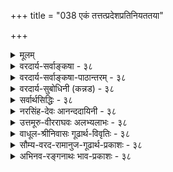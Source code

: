 +++
title = "038 एकं तत्तत्प्रदेशप्रतिनियततया"

+++
<details><summary>मूलम्</summary>

एकं तत्तत्प्रदेशप्रतिनियततया शक्तिभेदं प्रपन्नं देहव्यापीन्द्रियं चेत्प्रथममिह भवेदागमेनैव बाधः ।  
नो चेत्स्याद्देहभेदप्रतिनियततया सर्वजन्तोस्तदेकं भेदाम्नानादकॢप्तेरपि न च भजते देह एवेन्द्रियत्वम् ॥ ३८ ॥
</details>

<details><summary>वरदार्य-सर्वाङ्कषा - ३८</summary>

ननु एवं यदि मनसैव सर्वनिर्वाहः, तर्हि इन्द्रियभेदोऽपि मा अस्तु, सर्वेषामप्यहंकारोपादानकत्वस्य समत्वात्, इत्याशंक्य समाधत्ते - एकमित्यादिना । देहव्यापि एकम् इन्द्रियं **तत्तत्प्रदेशप्रतिनियततया** = चक्षुर्गोलकनासाग्रजिह्वादिप्रदेशानां विलक्षणत्वात्, **प्रतिनियततया** = व्यवस्थितत्वेन **शक्तिभेदम्** = रूपादितत्तद्विषयग्रहणानुकूलशक्तिविशेषम् **प्रपन्नम्** = प्राप्तं भवति । एक एव प्राणः यथा हृदयाद्युपाधिवशात् पञ्चधा भूत्वा प्राणापानव्यानोदानसमानभेदात् पञ्चधा भवति, एवमेव प्रकृतेऽपि भवतु । अत्र प्राणशब्दः पञ्चप्राणवाची, प्राणविशेषवाची च। एवमेक एव प्राणः उपाधिवशात् परस्परविलक्षणं कार्यं करोति, तथैव देहव्याप्येकमेवेन्द्रियंम् स्थानभेदात् संज्ञाभेदं प्राप्य कार्यभेदमपि करोतीत्यङ्गीकारे लाघवमस्तीत्यभिप्रायः । **चेत्** = एवञ्चेत् **इह** = एतद्विषये प्रथमम् आगमेनैव **बाधः** = श्रुत्या बाधः भवेत् । श्रुतौ चक्षुरादीनां पृथगेव निर्देशात् श्रुतिविरोधः । श्रुतेरन्यथानयनं क्रियतामिति चेदाह - नो चेदित्यादि । इन्द्रियनानात्वं यदि नोच्यते, तर्हि सर्वजन्तोःसकलप्राणिनामपि **तत्** =इन्द्रियंम् **देहभेदप्रतिनियततया** = तत्तत्प्रदेशप्रतिनियततया यथा व्यवस्था, तथैव देहभेदेन अनुभवव्यवस्थाया वक्तुं शक्यत्वात् एक॑म् स्यात्, तत्पक्षापेक्षयात्यन्तलाघवात् । अस्तु का 

39. 

[[81]]

[ इन्द्रियाणामणुत्वम् ] 

सूक्ष्माण्येकादशाक्षाण्यपि; न यदि, कथं देहतो निष्क्रमादिः चित्ताणुत्वे तु सर्वेन्द्रियसमुदयने धीक्रमोऽप्यस्तु मानम् । वृत्त्याऽक्ष्यादेर्दवीयः प्रमितिजनकता; वृत्तिराप्यायनार्थैः 

भूतैर्जातः प्रसर्पः; श्रुतिमितमपि चानन्त्यमेषां स्वकार्यैः ॥39॥ 



हानिरिति चेत्, तर्हि ततोऽपि लाघवात् देह एवेन्द्रियं भवतु, जीवोपकारत्वरूपस्याकारस्य देहेन्द्रिययोः समानत्वात्, तत्तदवयवभेदेन दर्शनादिकार्यभेदस्य वक्तुं शक्यत्वाच्च । अस्तु तदपि, का हानिरिति चेत्, **भेदाम्नानात्** = इन्द्रियाणि ह्याहङ्कारिकाणि, देहस्तु भौतिकः । इन्द्रियाणि अतिसूक्ष्माणि, देहस्तु अतिस्थूलः । एवमादिबहुधाभेदस्य देहेन्द्रिययोः श्रवणात्, **अक्लृप्तेरपि** = केवलं तर्कमूलककल्पनायाः सिद्धान्तेऽनङ्गीकाराच्च देह एव इन्द्रियत्वं न च भजते नैव भजते । लाघवमात्रगणने जीवभेदोऽपि न स्यात् । अत्रापीष्टापत्तौ, समाधानं जीवसरे विस्तरेण भविष्यति ॥ ३८ ॥
</details>

<details><summary>वरदार्य-सर्वाङ्कषा-पाठान्तरम् - ३८</summary>

ननु एवं यदि मनसैव सर्वनिर्वाहः, तर्हि इन्द्रियभेदोऽपि मा अस्तु, सर्वेषामप्यहंकारोपादानकत्वस्य समत्वात्‌, इत्याशंक्य समाधत्ते - एकमित्यादिना । देहव्यापि एकम्‌ इन्द्रियं तत्तत्प्रशप्रतिनियततया = चक्षुर्गोळकनासाग्रजिह्वादिप्रदेशानां विलक्षणत्वात्‌, प्रतिनियततया = व्यवस्थितत्वेन शक्तिभेदम्‌ = रूपादितत्तद्विषयग्रहणानुकूलशक्तिविशेषं प्रपन्नम्‌ = प्राप्तं भवति । एक एव प्राणः यथा हृदयाद्युपाधिवशात्‌ पञ्चधा भूत्वा प्राणापानव्यानोदानसमानभेदात्‌ पञ्चधा भवति, एवमेव प्रकृतेऽपि भवतु । अत्र प्राणशब्दः पञ्चप्राणवाची, प्राणविशेषवाची च । एवमेक एव प्राणः उपाधिवशात्‌ परस्परविलक्षणं कार्यं करोति, तथैव देहव्याप्येकमेवेन्द्रियं स्थानभेदात्‌ संज्ञाभेदं प्राप्य कार्यभेदमपि करोतीत्यङ्गीकारे लाघवमस्तीत्यभिप्रायः । चेत्‌ = एवञ्चेत्‌ इह = एतद्विषये प्रथमम्‌ आगमेनैव बाधः = श्रुत्या बाधः भवेत्‌ । श्रुतौ चक्षुरादीनां पृथगेव निर्देशात्‌ श्रुतिविरोधः । श्रुतेरन्यथानयनं क्रियतामिति चेदाह - नो चेदित्यादि । इन्द्रियनानात्वं यदि नोच्यते, तर्हि सर्वजन्तोः = सकलप्राणिनामपि तत्‌ = इन्द्रियं देहभेदप्रतिनियततया = तत्तत्प्रदेशप्रतिनियततया यथा व्यवस्था, तथैव देहभेदेन अनुभवव्यवस्थाया वक्तुं शक्यत्वात्‌ एकं स्यात्‌, तत्पक्षपेक्षयात्यन्तलाघवात्‌ । अस्तु का हानिरिति चेत्‌, तर्हि ततोऽपि लाघवात्‌ देह एवेन्द्रियं भवतु, जीवोपकारत्वरूपस्याकारस्य देहेन्द्रिययोः समानत्वात्‌, तत्तदवयवभेदेन दर्शनादिकार्यभेदस्य वक्तुं शक्यत्वाच्च । अस्तु तदपि, का हानिरिति चेत्‌, भेदाम्नानात्‌ = इन्द्रियाणि ह्याहङ्कारिकाणि, देहस्तु भौतिकः । इन्द्रियाणि अतिसूक्ष्माणि, देहस्तु अतिस्थूलः । एवमादिबहुधाभेदस्य देहेन्द्रिययोः श्रवणात्‌, अक्लृपतेरपि = केवलं तर्कमूलककल्पनायाः सिद्धान्तेऽनङ्गीकाराच्च देह एव इन्द्रियत्वं न च भजते = नैव भजते । लाधवमात्रगणने जीवभेदोऽपि न स्यात्‌ । अत्रापीष्टापत्तौ, समाधानं जीवसरे विस्तरेण भविष्यति ॥ ३८ ॥
</details>

<details><summary>वरदार्य-सुबोधिनी (कन्नड) - ३८</summary>

ऒन्दे मनस्सिगॆ अवस्साभेददिन्द अनेक हॆसरुगळु इरुवन्तॆ बान्द्रिय विषयदल्लू इदे न्याय एतक्कॆ आगबारदॆन्दु शङ्किसि परि हरिसुत्तारॆ देहव्यापि एकं इन्द्रियं तत्तदेश प्रतिनियततया शक्ति भेदं प्रपन्न - देह पूर्ति व्यापिसिरुव ऒन्दे इन्द्रियवे

\-

52

[ श्लोक 39

नो चेतादेहभेदप्रतिनियततया सर्वजनोस्तदेकं भेदाम्मानादक्कॆरसि न च भजते देह एदेयत्वं ॥

यगळ परिमाण निरूपणॆ

\-

39

सूक्ष्माकादशाक्षाण्यपि न यदि कथं देहतो निम्म मादि चित्ताणुत्तेतु सर्वॆन्सियसनुदयदे क्रमोऽ प्रस्तुमानं आया जागदल्लि व्यवस्थितवागिरुत्ता बेरॆ बेरॆ शक्तियन्नु पडॆयुत्तदॆ. इदरिन्द चक्षुस्सु प्रोत्रॆ इत्यादि भिन्न भिन्न हॆसरुगळु बरुत्तवॆये हॊरतु इरुवुदु ऒन्दे इन्द्रियवे. चेत्, इह प्रथमं आगमे नैन बाधः-हीगॆ हेळिदरॆ ई विषयदल्लि मॊदलनॆयदागि वेद दिन्दले विरोध बरुवुदु.

नो चेत्, सर्वजः एकं तत् देहभेदप्रतिनियत तया स्याल्युक्तियन्ने अवलम्बिसि देदक्कॆ बेरॆ तात्पर्यवन्नु हेळि, ऒन्दे इन्द्रियवन्नु ऒप्पुवुदादरॆ, जगत्तिनल्लिरुव सर्व प्राणिगळिगू ऒन्दे इन्द्रियवे देहभेदमात्रदिन्द भिन्न भिन्नवागि आगलि, लाघववादवन्नु आश्रयिसि इदन्नु ऒप्पुवुदादरॆ इन्नू हॆच्चु लाघव बरुवुदरिन्द देहवे इन्द्रियवागलि, देहक्किन्तलू बेरॆ इन्द्रियवे बेड ऎन्दू हेळबेकागुत्तदॆ. 

इदन्नू ऒप्पिदरॆ, 

> भेदाम्नानात् अकॢप्तेर् अपि देह एवेन्द्रियत्वम् न च भजते 

देहक्किन्तलू इन्द्रिय भिन्नवॆन्दु श्रुति हेळिरुवुदरिन्दलू,  
नावु युक्तियिन्द कल्पनॆ माडुवुदिल्लवाद्दरिन्दलू  
शरीरदे इन्द्रियवागिरुवुदन्नु हॊन्दुवन्तिल्ल. इदु हेगॆ सरियल्लवो, हागॆये ऒन्दे शरीरदल्लि देश भेद मात्रदिन्द इन्द्रिय भेदवादवू सरियल्ल ॥३८॥
</details>

<details><summary>सर्वार्थसिद्धिः - ३८</summary>

नन्वेवं बाह्यकरणभेदोऽप्यपोहितुं शक्यः, मनोवदेकस्य वृत्तिभेदात्पृथक्कार्यव्यपदेशोपपत्तेः । आहुश्च बाह्यैकदे-शिनः - "एकैकदेहेष्वेकमेवेन्द्रियम्" । प्रदेशभेदैस्तु रूपादिप्रकाशनशक्तिनियमः । षडायतनागमोऽपि तथैव व्यवस्थाप्यः, स्वरूपभेदप्रयोजनाभावात् । "कल्प्यते शक्तिभेदश्चेच्छक्तिरेवेन्द्रियं भवेत्" इति चायुक्तम्, धर्मिकल्पनातो वरं हि धर्मकल्पनम् । प्रदेशानामेव तत्तत्करणत्वोपपत्तौ प्रदेशिकॢप्तिरनर्थिकेति चेन्न ; देहव्यापिनः स्पर्शस्योभयसंमतेः, तस्य च करतलप्रकोष्ठास्यनेत्रादिषु स्पर्शग्रहणशक्तिवैषम्यदृष्टेः । अतश्चैकस्यैव सर्वत्र देहे स्पर्शनत्वम्, तत्रतत्र चक्षुरादित्वं चेति । तदेतदाह - एकमिति ॥ किमेकेन्द्रियस्य श्रुतस्य कल्पितस्य वा शक्तिभेदव्यवस्थापनमिति विकल्पमभिप्रेत्याद्यं दूषयति - प्रथममिति । बाधस्य दूषणान्तरादौद्भट्यसूचनाय प्राथम्योक्तिः । आगमेनैव - धर्मिग्राहकेणैवेत्यर्थः । गौरवदोषश्च कॢप्तिपक्षे वक्तव्यः, नास्मत्पक्ष इति चाभिप्रेतम् । इन्द्रियकॢप्तिः प्रागेव निरस्ता । अत्र तदेकत्वकॢप्तावतिप्रसङ्गमाह - नो चेदिति । यथैकमेवाकाशं तत्तत्पुरुषादृष्टोपार्जितकर्णशष्कुल्यवच्छेदभेदैः प्रतिपुरुषं व्यवस्थितोपकारकमिति वैशेषिकादिभिः कल्प्यते, तथा त्वयाऽप्येकमेवेन्द्रियं तत्तद्भोगायतनभेदनियतशक्तिकं सर्वोपकारकं कल्प्यमिति भावः । न चैवमस्त्विति वाच्यम् ; अपसिद्धान्तात् । ननु च नानादेहमध्येषु वसतः कथमेकत्वमिति चेत् ; चक्षुर्गोलकाद्यवच्छिन्नानामिन्द्रियप्रदेशभेदानां कथम् ? न कथञ्चिदिति चेत्तर्ह्यनेकेन्द्रियवादः । पुञ्जैकत्वमस्त्विति चेत् किमतः ? ग्राहकांशानां मिथो[भिन्न]विभक्तत्वात् । न च तत्ता तदन्यस्य न च तस्य ततोऽन्यता । सत्ताद्यैर्जैनवद्वाच्या सर्वमानविरोधतः ॥ स्पर्शनस्य पुञ्जस्य भागाश्चक्षुरादय इत्यप्यसत् ; नियामकाभावात् । अत्रावयविसामान्यसादृश्यापोहादिभिरैक्यकल्पने अपसिद्धान्तातिप्रसङ्गौ, देहातिरिक्तेन्द्रियकल्पनं चास्मिन्पक्षे अपार्थम् । न ह्यत्र दृष्टहानिरदृष्टकल्पना वा; कुतस्तद्गौरवम् ?अतिरिक्तेन्द्रियकल्पनेऽपि देहावयवानां नियतोपकारकत्वमिष्यते । अस्तु तर्ह्ययमेव पक्ष इत्यत्राह -भेदाम्नानादिति ।  
अयं भावः - भौतिकाद् देहात्  
इन्द्रियाणां सात्त्विकाहङ्कारोपादानकत्वेन भेदाम्नानात् -कॢप्तिप्रसङ्गाभावात् बाधाच्च  
मुधाऽत्र लघुपक्षोक्तिर् इति ॥ ३८ ॥ इत्येकेन्द्रियवादभङ्गः ॥
</details>

<details><summary>नरसिंह-देवः आनन्ददायिनी - ३८</summary>

अक्षेपसंगतिमाह - नन्वेवमिति ।  
ज्ञानेन्द्रियाणि पञ्चापि तथा कर्मेन्द्रियाणि च ।  
मनो बुद्धिरिति प्रोक्तं द्वादशायतने बुधैः ॥  
इति । बौद्धैः (बाह्यकरणानां) द्वादशानामङ्गीकारादेकदेशिन इत्युक्तिः । आगम इति -  
चक्षुः श्रोत्रं तथा प्राणं रसनं स्पर्शनं मनः ।  
रूपादिबोधहेतुत्वादेतान्यायतनानि षट् ॥  
इति बौद्धविलासवचनमपि शक्तिभेदपरतया व्यवस्थाप्यमित्यर्थः । ननु शक्तिभेदो यद्यङ्गीक्रियते तर्हीन्द्रियभेद एवाङ्गीक्रियतां अविशेषादिति शङ्कते - कल्प्यते शक्तिभेदश्चेदिति । इन्द्रियकल्पनापक्षेऽपि शक्तिभेदकल्पनाया आवश्यकत्वादिति भावः । ननु यद्येकस्मिन् शक्तिभेदकल्पना तदा चक्षुरादिदेशव्यापीन्द्रियावयवि कल्प्यं; अन्यथा शक्तिभेदव्यवस्थायोगात्; तथा च तदारम्भकतत्तद्देशवर्त्यवयवानामेव करणत्वमस्तु किं तदवयविना तत्र शक्तिभेदकल्पनया च? इति शङ्कते - प्रदेशानामेवेति । नेति - तादृशस्य त्वगिन्द्रियस्य त्वयाऽभ्युपगमादिति भावः । नन्वेकस्मिन् विचित्रशक्तिकल्पनं क्वचिदपि न दृष्टमित्यत्राह - तस्य चेति । दूषणान्तरादिति - नो चेदित्यादिदूषणान्तरादित्यर्थः । भिन्नेन्द्रियकॢप्तिपक्षे तदुक्तं परिहरति - गौरवदोषश्चेति । इन्द्रियकॢप्तिरिति - कल्प्यत्वे गोळकातिरिक्तं न सिध्येदित्यादिना निरस्तेत्यर्थः । अतिप्रसङ्गमेवोपपादयति - यथैकमेवाकाशमिति । तत्तद्भोगायतनं - तत्तच्छरीरं तत्तदिन्द्रियाधिष्ठानं वा । अपसिद्धान्तादिति - 'प्रतिपुरुषभिन्नं तदायतनसंज्ञितम्' इत्युक्तेरिति भावः । नानादेहमध्येष्विति - नानादेशस्यदेहान्तराळदेशेष्वित्यर्थः । ननु नानादेहमध्येषु सत्त्वमसिद्धं । नचानुपलम्भस्साधकः योग्यानुपलम्भाभावात्; न च मध्यदेशेऽपि तत्सत्त्वे कार्यप्रसङ्गः भोगायतनावच्छेदेनैव तदनुकूलशक्तिनैयत्यादिति परिहारे सत्येव प्रतिबन्द्या समाधत्ते - चक्षुर्गोळकेति । चक्षुश्श्रोत्रगोळकमध्ये तदवयवानामभावात् तत्प्रदेशावयवानां कथमैक्यमित्यर्थः । तर्हीति - तत्प्रदेशानां भिन्नानामिन्द्रियत्वादिति भावः । किमत इति - ग्राहकांशैक्यानुपपादनादिति भावः । ननु प्रदेशानां मिथो भिन्नत्वेऽपि पुञ्जैक्यादैक्यमस्तु इति चेत् तत्राह - नचेति । तदन्यस्य - तद्भिन्नस्य तत्ता - तत्तादात्म्यं, तदात्मनो वा तद्भिन्नत्वं न संभवतीत्यर्थः । ननुभिन्नस्याप्यभिन्नताऽस्तु 'स्यादस्ति' इति न्यायेनेत्यत्राह - सत्त्वाद्यैरिति । तथा सति सर्वमानविरोधात् जैनमतवद्दूषणवचनार्हमित्यर्थः । पुञ्जैक्यमपि नास्तीत्याह - स्पर्शनेति । ननु तव स्पर्शनेन्द्रिय (वि)भा(गभेदेऽपि)गादेरपि स्पर्शनेन्द्रियावयविवत् ज्वालानां भेदेऽपि सामान्यसादृश्यापोहादिनैक्यवदैक्यमस्त्विति चेत्; अत्राह - अवयवीति । अवयविसामान्यपक्षेऽपसिद्धान्तो बौद्धस्य; तदभावात्सामान्यादिषु त्रिष्वतिप्रसङ्गः । एतादृशैक्यकल्पनं च (कल्पनस्य च न किंचित्प्रयोजनं भेदाविरोधित्वात्) नेन्द्रियभेदविरोधीत्यपि ध्येयम् । कल्पनपक्षेऽपि देहस्यैवावश्यकतया इन्द्रियत्वमस्त्वित्यत्राह - अतिरिक्तेति । नन्विन्द्रियाणि देहभिन्नानीति न क्वचिदप्याम्नातमित्यत्राह - अयं भाव इति । साक्षाद्भेदाम्नानाभावेऽपि उभयोर्भिन्नोपादानकत्वदेहाश्रितत्वादिबोधनात् तत्सिद्धमिति भावः । कॢप्तिपक्षे लाघवन्यायेन देहस्येन्द्रियत्वप्रसङ्गो नात्र कॢप्तिरित्यत्राह - कॢप्तिप्रसङ्गाभावादिति ॥ ३८ ॥  
 एकेन्द्रियवादभङ्गः ।
</details>

<details><summary>उत्तमूरु-वीरराघवः अलभ्यलाभः - ३८</summary>

अन्तःकरणैक्यवत् बाह्येन्द्रियैक्यं किं न स्यादित्यत्राह एकमिति । एकं देहव्यापि इन्द्रियमेव चक्षुश्श्रोत्रपाणिपादादिप्रदेशभेदसंसर्गवशात् विचित्रज्ञानक्रियाजननशक्तिभेदं प्रपद्यताम्, किमिन्द्रियव्यक्तिभेदकल्पनयेति चेत् - आगमस्य नानेन्द्रियवादिनः सद्भावात् तेन बाधितत्वरूपो दोषस्तावत् प्रथमं भवेत् । प्रथममिति क्रियाविशेषणम् । आगमबाधितत्वं प्रथमं दूषणम् । त्वाचस्पर्शवेदनस्य सर्वदेहव्यापित्वात् चक्षुरादि हस्तादि प्रदेशेऽपि तत्सत्त्वात् प्रदेशप्रतिनियतत्वासिद्ध्यादिदूषणमप्यन्यत् संभाव्यते । नो चेत् - आगमस्याऽऽदरणं न भवति चेत्, सर्वजन्तुसंबन्ध्यप्येकमिति किं न स्यात्; एकस्यैव देहभेदसंसर्गवशात् प्रतिनियतशक्तिकल्पनसंभवात् । वस्तुतो युक्तिवादे देहातिरिक्ते एकस्मिन्नपीन्द्रिये मानाभावः । इन्द्रियस्य तत्तद्देहांशाश्रयणेनैव कार्यकरतया देहस्यैव तच्छक्तिसंभवात् । एवं देहस्येन्द्रियत्वरूपधर्मभाक्त्वाभावः तद्भिन्नतया तद्बोधकाम्नायवशादित्येव वक्तव्यम्; न गौरवाख्यो दोषः । अकॢप्तेः - अस्माभिर् अकल्पनात् । प्रमाणसिद्धत्वेनैव स्वीकारात् । तथाच तत्तदिन्द्रियभेदविषयागमसत्त्वात्, कल्पनाविरहाच्चेन्द्रियनानात्वमपि संमन्तव्यम् । नैव - मन्तःकरणानेकत्वे आगमोऽस्तीत्यर्थः । नानादेहमध्येषु वसत इत्यत्र मध्येष्वसत इति पाठो  
युक्तः । एकपुरुषपूर्वापरदेहपुरषान्तरदेहवर्तिन एकत्वं मध्येऽपि वर्तमानत्व एव स्यादिति । चक्षुरिति । देहव्याप्येकेन्द्रियपक्षे चक्षुर्गोलकावच्छिन्नप्रदेशस्य श्रोत्रावच्छिन्नप्रदेशस्य च मध्ये तदिन्द्रियाभावे कथं तदेकमिति । न कथञ्चिदिति । मध्ये नास्त्येवेति इन्द्रियैकत्वायोग एवेति चेदित्यर्थः । पुञ्जेति । एकत्वमिदमेकव्यक्तिगतं न, किंतु पुञ्जात्मकवस्तुनिष्ठं गौणमिति चेत् – तदा नानात्वमेवोक्तं भवतीति व्यर्थं पुञ्जत्वकल्पनं मध्ये निष्कारणस्थितिकल्पनञ्चेति भावः । ननु भेदवत् अभेदमपीच्छाम इत्येतत् दूषयति न चेति । सत्त्वाद्यैरिति । ''सत्त्वासत्त्वे द्वयञ्च द्वितयपरिहृतिः'' इत्येवं स्यादस्ति स्यान्नास्तीति जैनधर्मान् आदायेत्यर्थः । नचतत्तेत्यादावन्वयः । सत्त्वाद्यैरित्यस्य सत्त्वद्रव्यत्वमृत्त्वादिभिरित्यर्थविवक्षया प्रत्येकरूपेण भिन्नस्यापि सामान्यधर्मग्रहणेन तत्ता - तदेकता जैनवत् न वाच्येत्यव्यर्थः । स्पर्शनस्येति । त्वगिन्द्रियमेकमेव चक्षुरादिस्थलभेदेन कार्यान्तरनामान्तरभागित्यर्थः । अवयवीति । अवयव्येकत्वं जात्येकत्वं सादृश्यं चक्षुरादिसर्वेतरघटपटादिसर्वव्यावृत्तिरूपबौद्धसंमतापोहश्च  
एकत्वपदेन विवक्ष्यते चेदित्यर्थः । चतुर्थपादार्थवैशद्यायारभते देहेति । श्लोके - अपिनचेति ।  
अपिशब्दो हेतुद्वयसमुच्चये । चशब्दः पूर्ववाक्यार्थसमुच्चये । अत एव अपिचनेत्यप्रयोगः ॥ ३८ ॥  
इति इन्द्रियैकत्वदेहानतिरेकवादभङ्गः ॥
</details>

<details><summary>वाधूल-श्रीनिवासः गूढार्थ-विवृतिः - ३८</summary>

एकमिति । प्रदेशानामेव तत्तत्कारणत्वोपपत्ताविति । तथा च सतीन्द्रियभेदः सिद्ध्यतीति भावः । अंशानां विभक्तत्वेऽपि तादात्म्यादैक्यं सिद्ध्यतीत्याह न च तत्तेति ॥ ३८ ॥
</details>

<details><summary>सौम्य-वरद-रामानुज-गूढार्थ-प्रकाशः - ३८</summary>

स्पर्शग्रहणशक्तिवैशम्यदृष्टेरिति । तद्वत् रूपादिग्रहणशक्तिवैषम्यमपि संभवतीति भावः । ननु नानाविधेषु देहेषु तत्तदन्तरालेषु च विद्यमानस्य नानाप्रदेशानां सत्त्वात्, तेषां च ग्राहकत्वेन  
प्रत्येकमिन्द्रियत्वात् कथमेकत्वमिति चोदयति - ननु चेति । 'सत्तद्यैः' इत्यस्य पूर्वार्धेनान्वयः । सत्वाद्याकारैः ततोऽन्यस्य तत्तां तस्य च तदन्यतां च वदन् जिनवत् वाच्यः (?) प्रतिवक्तव्य इत्यर्थः । पुञ्जैकत्वमभ्युपगम्य ततः किम् इत्यादिना पूर्वं दूषणमुक्तम्; इदानी मनभ्युपगम्य दूषयति - स्पर्शनपुञ्जस्येति । अपोहः - इतरव्यावृत्तिः । कारण.........त्वादिरादिशब्दार्थः । भिन्नेष्वपि वस्तुषु केनचिदाकारेण ऐक्याङ्गीकारे तत्र एकस्योत्पत्तिविनाशादौ सति सर्वस्याप्युत्पत्तिविनाशाद्यापत्तिरिति प्रसङ्ग इति भावः ॥ ३८ ॥
</details>

<details><summary>अभिनव-रङ्गनाथः भाव-प्रकाशः - ३८</summary>

भौतिकादित्यादि - 'पञ्चतन्मात्रा भूतशब्देनोच्यन्ते । अथ पञ्च महाभूतानि भूतशब्देनोच्यन्ते । अथ तेषां यत्समुदयं तच्छरीरमित्युक्तम्, इति मैत्रायणीयश्रुतिर्देहं भौतिकमावेदयति । विष्णुपुराणे -  
त्रिविधोऽयमहङ्कारा महत्तत्त्वादजायत ।  
भूतेन्द्रियाणां हेतुस्स त्रिगुणत्वान्महामुने ॥ १।२।३८ ॥  
इत्युपक्रम्य -  
भूततन्मात्रसर्गोऽयमहङ्कारात्तु तामसात् ।  
तैजसानीन्द्रियाण्याहुर्देवा वैकारिका दश ।  
एकादशं मनश्चात्र देवा वैकारिकाः स्मृताः ॥ १।२।४८ ॥  
इत्यन्तग्रन्थे भूतानां तामसाहङ्कारकार्यत्वस्य एकादशानामिन्द्रियाणां सात्विकाहङ्कारकार्यत्वस्याभिधानाद्देहादिन्द्रियाणां भेदस्सिद्ध इति भावः । अत्र 'देवा वैकारिका दश । एकादशं मनश्चात्र' इति पृथङ्मनसो वैकारिकत्वमभिधाय 'देवा वैकारिकास्स्मृताः' इति दशानामिन्द्रियाणां वैकारिकत्वोक्तिः 'दशेमे पुरुषे प्राणा आत्मैकादशः' २५-९-४ इति बृहदारण्यकश्रुत्यनुसारेण तदर्थनिर्धारणाय । तेन तत्र आत्मशब्दो मनःपरः । यथोक्तं - 'हस्तादयस्तु' इत्यादिसूत्रे शंकरभाष्येऽपि ''उत्तरसंख्यानुरोधात्त्वेकादशैव ते प्राणाः स्युः; तथाचोदाहृता श्रुतिः - 'दशेमे पुरुषे प्राणाः आत्मैकादशः' इति । आत्मशब्देन चात्रान्तःकरणं परिगृह्यते करणाधिकारात्'' इत्यारभ्य ''सर्वार्थविषयं त्रैकाल्यवृत्ति मनस्त्वेकमनेकवृत्तिकम्'' इत्यन्तम् । अत्रानन्दगिरिटीका - 'बाह्येन्द्रियाणामित्थमनुमानेऽपि कथं मनसोऽनुमानं तत्राह -सर्वेति । इन्द्रियाणां वर्तमानतत्तदेकार्थनियतत्वादतीतादिसर्वार्थज्ञानाच्च तदर्थमिन्द्रियान्तरं कल्प्यमित्यर्थः' इति । एतेन अद्वैतपरिभाषाभूमिकायां गोविन्दसिंहोक्तिश्शंकरभाष्याद्यपरामर्शमूलेति सिद्धम् । \*इन्द्रियोत्पत्तीति - 'अत्र राजा सर्वेपुरुषाश्च वर्तन्ते' इत्यादितो राज्ञोऽपुरुषत्वं यथा न सिध्यति तथा - 'एतस्माज्जायते प्राणो मनस्सर्वेन्द्रियाणि च' इत्यादिश्रुतिभ्योऽपि मनसोऽनिन्द्रियत्वं न सिध्यतीति भावेन मनउत्पत्तीत्यनभिधाय इन्द्रियोत्पत्तीत्युक्तम् ॥ ३८ ॥
</details>









